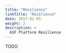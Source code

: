 ```yaml
---
title: "Resilience"
linkTitle: "Resilience"
date: 2017-01-05
weight: 2
description: >
  GSF Platform Resilience
---
```


TODO
